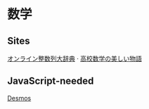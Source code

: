 # 数学

## Sites

[オンライン整数列大辞典](https://oeis.org/?language=japanese)
·
[高校数学の美しい物語](https://manabitimes.jp/math)

## JavaScript-needed

[Desmos](https://www.desmos.com/?lang=ja)
